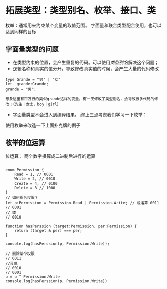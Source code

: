 
# 拓展类型：类型别名、枚举、接口、类
枚举：通常用来约束某个变量的取值范围。
字面量和联合类型配合使用，也可以达到同样的目标

## 字面量类型的问题
- 在类型约束的位置，会产生重复的代码。可以使用*类型别名*解决这个问题；
- 逻辑名称和真实的值分开，导致修改真实值的时候，会产生大量的代码修改
```
type Grande = "男" | "女"
let  grande:Grande;
grande = "男";

想象这里有百万行的类似grande这样的变量，有一天修改了类型别名，会导致很多代码的修改；（先生｜女士，boy｜girl）
```
- 字面量类型不会进入到编译结果。
综上三点考虑我们学习一下枚举：

使用枚举来改造一下上面扑克牌的例子

## 枚举的位运算 
位运算：
两个数字换算成二进制后进行的运算

```

enum Permission {
    Read = 1, // 0001
    Write = 2, // 0010
    Create = 4, // 0100
    Delete = 8 // 1000
}
// 如何组合权限？
let p:Permission = Permission.Read | Permission.Write; // 或运算 0011
// 0001
// 或
// 0010

function hasPerssion (target:Permission, per:Permission) {
    return (target & per) === per;
}

console.log(hasPerssion(p, Permission.Write));

// 删除某个权限
// 0011
//异或 
// 0010
// 0001
p = p ^ Permission.Write
console.log(hasPerssion(p, Permission.Write))

```
